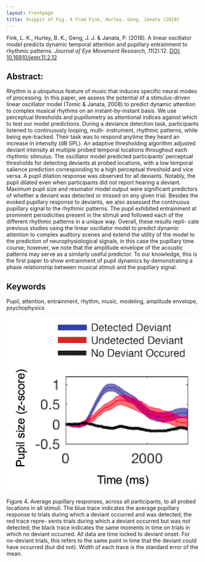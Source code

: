 ```yaml
---
layout: frontpage
title: Snippit of Fig. 4 from Fink, Hurley, Geng, Janata (2018)
---
```

Fink, L. K., Hurley, B. K., Geng, J. J. & Janata, P. (2018). A linear oscillator model predicts dynamic temporal attention and pupillary entrainment to rhythmic patterns. *Journal of Eye Movement Research, 11*(2):12.
[DOI: 10.16910/jemr.11.2.12](https://bop.unibe.ch/JEMR/article/view/4285/4285-Fink-final-sub1)

## Abstract:
Rhythm is a ubiquitous feature of music that induces specific neural modes of processing. In this paper, we assess the potential of a stimulus-driven linear oscillator model (Tomic & Janata, 2008) to predict dynamic attention to complex musical rhythms on an instant-by-instant basis. We use perceptual thresholds and pupillometry as attentional indices against which to test our model predictions. During a deviance detection task, participants listened to continuously looping, multi- instrument, rhythmic patterns, while being eye-tracked. Their task was to respond anytime they heard an increase in intensity (dB SPL). An adaptive thresholding algorithm adjusted deviant intensity at multiple probed temporal locations throughout each rhythmic stimulus. The oscillator model predicted participants’ perceptual thresholds for detecting deviants at probed locations, with a low temporal salience prediction corresponding to a high perceptual threshold and vice versa. A pupil dilation response was observed for all deviants. Notably, the pupil dilated even when participants did not report hearing a deviant. Maximum pupil size and resonator model output were significant predictors of whether a deviant was detected or missed on any given trial. Besides the evoked pupillary response to deviants, we also assessed the continuous pupillary signal to the rhythmic patterns. The pupil exhibited entrainment at prominent periodicities present in the stimuli and followed each of the different rhythmic patterns in a unique way. Overall, these results repli- cate previous studies using the linear oscillator model to predict dynamic attention to complex auditory scenes and extend the utility of the model to the prediction of neurophysiological signals, in this case the pupillary time course; however, we note that the amplitude envelope of the acoustic patterns may serve as a similarly useful predictor. To our knowledge, this is the first paper to show entrainment of pupil dynamics by demonstrating a phase relationship between musical stimuli and the pupillary signal.

## Keywords
Pupil, attention, entrainment, rhythm, music, modeling, amplitude envelope, psychophysics


[![pupOsc](../../assets/publpics/pupDev_JEMR.png)](https://lkfink.github.io/pages/publpics/pupDev_JEMR.html)


Figure 4. Average pupillary responses, across all participants, to all probed locations in all stimuli. The blue trace indicates the average pupillary response to trials during which a deviant occurred and was detected; the red trace repre- sents trials during which a deviant occurred but was not detected; the black trace indicates the same moments in time on trials in which no deviant occurred. All data are time locked to deviant onset. For no-deviant trials, this refers to the same point in time that the deviant could have occurred (but did not). Width of each trace is the standard error of the mean.

